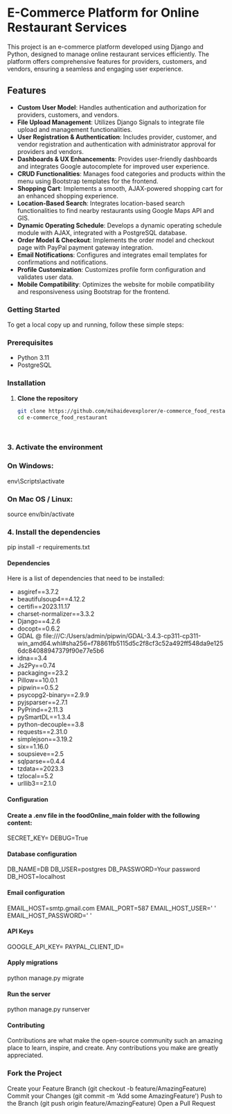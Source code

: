 # E-Commerce Platform for Online Restaurant Services

This project is an e-commerce platform developed using Django and Python, designed to manage online restaurant services efficiently. The platform offers comprehensive features for providers, customers, and vendors, ensuring a seamless and engaging user experience.

## Features

- **Custom User Model**: Handles authentication and authorization for providers, customers, and vendors.
- **File Upload Management**: Utilizes Django Signals to integrate file upload and management functionalities.
- **User Registration & Authentication**: Includes provider, customer, and vendor registration and authentication with administrator approval for providers and vendors.
- **Dashboards & UX Enhancements**: Provides user-friendly dashboards and integrates Google autocomplete for improved user experience.
- **CRUD Functionalities**: Manages food categories and products within the menu using Bootstrap templates for the frontend.
- **Shopping Cart**: Implements a smooth, AJAX-powered shopping cart for an enhanced shopping experience.
- **Location-Based Search**: Integrates location-based search functionalities to find nearby restaurants using Google Maps API and GIS.
- **Dynamic Operating Schedule**: Develops a dynamic operating schedule module with AJAX, integrated with a PostgreSQL database.
- **Order Model & Checkout**: Implements the order model and checkout page with PayPal payment gateway integration.
- **Email Notifications**: Configures and integrates email templates for confirmations and notifications.
- **Profile Customization**: Customizes profile form configuration and validates user data.
- **Mobile Compatibility**: Optimizes the website for mobile compatibility and responsiveness using Bootstrap for the frontend.

### Getting Started

To get a local copy up and running, follow these simple steps:

### Prerequisites

- Python 3.11
- PostgreSQL

### Installation

1. **Clone the repository**
   ```sh
   git clone https://github.com/mihaidevexplorer/e-commerce_food_restaurant.git
   cd e-commerce_food_restaurant




### 3. Activate the environment
### On Windows:
env\Scripts\activate

### On Mac OS / Linux:
source env/bin/activate

### 4. Install the dependencies
pip install -r requirements.txt

#### Dependencies
Here is a list of dependencies that need to be installed:

- asgiref==3.7.2
- beautifulsoup4==4.12.2
- certifi==2023.11.17
- charset-normalizer==3.3.2
- Django==4.2.6
- docopt==0.6.2
- GDAL @ file:///C:/Users/admin/pipwin/GDAL-3.4.3-cp311-cp311-win_amd64.whl#sha256=f78861fb5115d5c2f8cf3c52a492ff548da9e1256dc84088947379f90e77e5b6
- idna==3.4
- Js2Py==0.74
- packaging==23.2
- Pillow==10.0.1
- pipwin==0.5.2
- psycopg2-binary==2.9.9
- pyjsparser==2.7.1
- PyPrind==2.11.3
- pySmartDL==1.3.4
- python-decouple==3.8
- requests==2.31.0
- simplejson==3.19.2
- six==1.16.0
- soupsieve==2.5
- sqlparse==0.4.4
- tzdata==2023.3
- tzlocal==5.2
- urllib3==2.1.0


#### Configuration
#### Create a .env file in the foodOnline_main folder with the following content:
  SECRET_KEY=
  DEBUG=True

#### Database configuration
DB_NAME=DB
DB_USER=postgres
DB_PASSWORD=Your password
DB_HOST=localhost

#### Email configuration
EMAIL_HOST=smtp.gmail.com
EMAIL_PORT=587
EMAIL_HOST_USER=' '
EMAIL_HOST_PASSWORD=' '

#### API Keys
GOOGLE_API_KEY=
PAYPAL_CLIENT_ID=

#### Apply migrations
python manage.py migrate

#### Run the server
python manage.py runserver

#### Contributing
Contributions are what make the open-source community such an amazing place to learn, inspire, and create. Any contributions you make are greatly appreciated.

### Fork the Project
 Create your Feature Branch (git checkout -b feature/AmazingFeature)
 Commit your Changes (git commit -m 'Add some AmazingFeature')
 Push to the Branch (git push origin feature/AmazingFeature)
 Open a Pull Request






  

  


